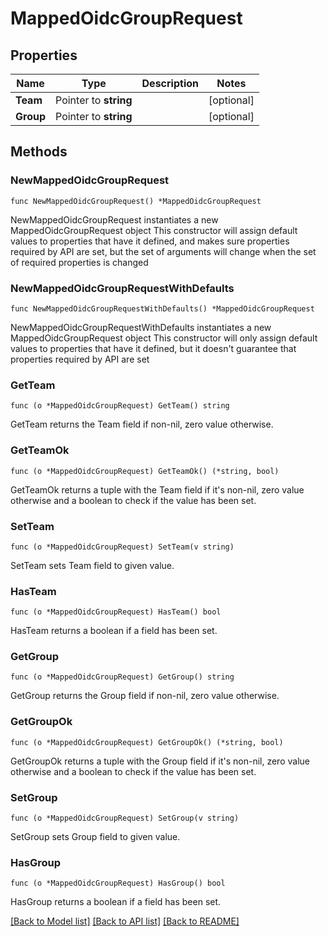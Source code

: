 # MappedOidcGroupRequest

## Properties

Name | Type | Description | Notes
------------ | ------------- | ------------- | -------------
**Team** | Pointer to **string** |  | [optional] 
**Group** | Pointer to **string** |  | [optional] 

## Methods

### NewMappedOidcGroupRequest

`func NewMappedOidcGroupRequest() *MappedOidcGroupRequest`

NewMappedOidcGroupRequest instantiates a new MappedOidcGroupRequest object
This constructor will assign default values to properties that have it defined,
and makes sure properties required by API are set, but the set of arguments
will change when the set of required properties is changed

### NewMappedOidcGroupRequestWithDefaults

`func NewMappedOidcGroupRequestWithDefaults() *MappedOidcGroupRequest`

NewMappedOidcGroupRequestWithDefaults instantiates a new MappedOidcGroupRequest object
This constructor will only assign default values to properties that have it defined,
but it doesn't guarantee that properties required by API are set

### GetTeam

`func (o *MappedOidcGroupRequest) GetTeam() string`

GetTeam returns the Team field if non-nil, zero value otherwise.

### GetTeamOk

`func (o *MappedOidcGroupRequest) GetTeamOk() (*string, bool)`

GetTeamOk returns a tuple with the Team field if it's non-nil, zero value otherwise
and a boolean to check if the value has been set.

### SetTeam

`func (o *MappedOidcGroupRequest) SetTeam(v string)`

SetTeam sets Team field to given value.

### HasTeam

`func (o *MappedOidcGroupRequest) HasTeam() bool`

HasTeam returns a boolean if a field has been set.

### GetGroup

`func (o *MappedOidcGroupRequest) GetGroup() string`

GetGroup returns the Group field if non-nil, zero value otherwise.

### GetGroupOk

`func (o *MappedOidcGroupRequest) GetGroupOk() (*string, bool)`

GetGroupOk returns a tuple with the Group field if it's non-nil, zero value otherwise
and a boolean to check if the value has been set.

### SetGroup

`func (o *MappedOidcGroupRequest) SetGroup(v string)`

SetGroup sets Group field to given value.

### HasGroup

`func (o *MappedOidcGroupRequest) HasGroup() bool`

HasGroup returns a boolean if a field has been set.


[[Back to Model list]](../README.md#documentation-for-models) [[Back to API list]](../README.md#documentation-for-api-endpoints) [[Back to README]](../README.md)


